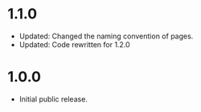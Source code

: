 # 1.1.0
	
* Updated: Changed the naming convention of pages. 
* Updated: Code rewritten for 1.2.0

# 1.0.0

* Initial public release.
